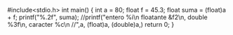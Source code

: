 #include<stdio.h>
int main()
{
	int a = 80;
	float f = 45.3;
	float suma = (float)a + f;
	printf("%.2f", suma);
	//printf("entero %i\n floatante &f2\n, double %3f\n, caracter %c\n 
	//",a, (float)a, (double)a,)
	return 0;
}
